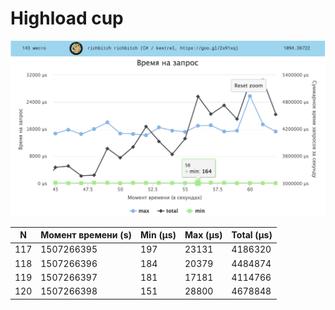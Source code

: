 # Highload cup

![](images/2.png)
![](images/3.png)

|N | Момент времени (s) | Min (μs) | Max (μs) | Total (μs)|
|---|---|---|---|---|
|117|1507266395|197|23131|4186320|
|118|1507266396|184|20379|4484874|
|119|1507266397|181|17181|4114766|
|120|1507266398|151|28800|4678848|